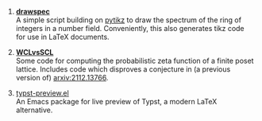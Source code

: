 1. **[drawspec](https://github.com/havarddj/drawspec)** \
A simple script building on [pytikz](https://github.com/allefeld/pytikz) to draw the spectrum of the ring of integers in a number field. Conveniently, this also generates tikz code for use in LaTeX documents.
1. **[WCLvsSCL](https://github.com/havarddj/WCLvsSCL)** \
Some code for computing the probabilistic zeta function of a finite poset lattice. Includes code which disproves a conjecture in (a previous version of) [arxiv:2112.13766](https://arxiv.org/abs/2112.13766). 
	    
1. [typst-preview.el](https://github.com/havarddj/typst-preview.el) \
An Emacs package for live preview of Typst, a modern LaTeX alternative.
